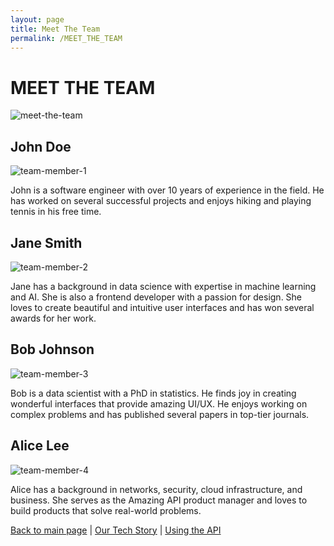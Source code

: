 ```yaml
---
layout: page
title: Meet The Team
permalink: /MEET_THE_TEAM
---
```

# MEET THE TEAM

![meet-the-team](images/1600x500_ffffff_5F9EA0_meet-the-team.png)

## John Doe
![team-member-1](images/200x200_ffffff_00BFFF_xd.png)

John is a software engineer with over 10 years of experience in the field. He has worked on several successful projects and enjoys hiking and playing tennis in his free time.

## Jane Smith
![team-member-2](images/200x200_ffffff_00BFFF_xd.png)

Jane has a background in data science with expertise in machine learning and AI.  She is also a frontend developer with a passion for design. She loves to create beautiful and intuitive user interfaces and has won several awards for her work.

## Bob Johnson
![team-member-3](images/200x200_ffffff_00BFFF_xd.png)

Bob is a data scientist with a PhD in statistics.  He finds joy in creating wonderful interfaces that provide amazing UI/UX. He enjoys working on complex problems and has published several papers in top-tier journals.

## Alice Lee
![team-member-4](images/200x200_ffffff_00BFFF_xd.png)

Alice has a background in networks, security, cloud infrastructure,  and business.  She serves as the Amazing API product manager and loves to build products that solve real-world problems.

[Back to main page](INDEX.md) | [Our Tech Story](OUR_TECH_STORY.md) | [Using the API](USING_THE_API.md)